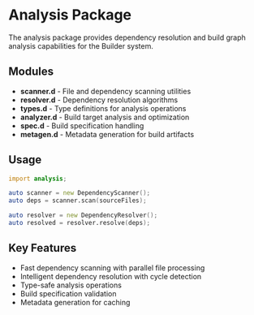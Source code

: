 # Analysis Package

The analysis package provides dependency resolution and build graph analysis capabilities for the Builder system.

## Modules

- **scanner.d** - File and dependency scanning utilities
- **resolver.d** - Dependency resolution algorithms
- **types.d** - Type definitions for analysis operations
- **analyzer.d** - Build target analysis and optimization
- **spec.d** - Build specification handling
- **metagen.d** - Metadata generation for build artifacts

## Usage

```d
import analysis;

auto scanner = new DependencyScanner();
auto deps = scanner.scan(sourceFiles);

auto resolver = new DependencyResolver();
auto resolved = resolver.resolve(deps);
```

## Key Features

- Fast dependency scanning with parallel file processing
- Intelligent dependency resolution with cycle detection
- Type-safe analysis operations
- Build specification validation
- Metadata generation for caching

